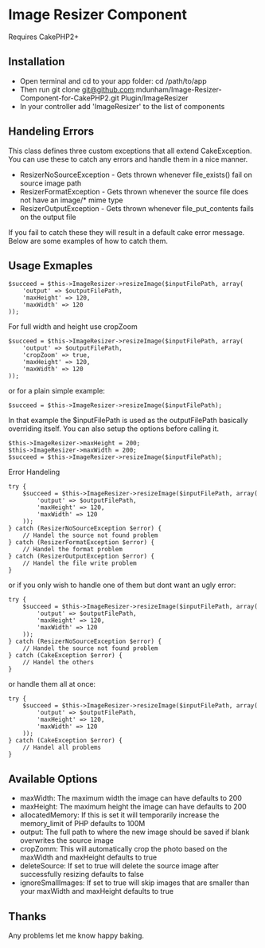 Image Resizer Component
=============================

Requires CakePHP2+

Installation
---------------------

-  Open terminal and cd to your app folder: cd /path/to/app
-   Then run git clone git@github.com:mdunham/Image-Resizer-Component-for-CakePHP2.git Plugin/ImageResizer
-   In your controller add 'ImageResizer' to the list of components

Handeling Errors
---------------------

This class defines three custom exceptions that all extend CakeException. You can use these to catch any errors and handle them in a nice manner.

* ResizerNoSourceException - Gets thrown whenever file_exists() fail on source image path
* ResizerFormatException - Gets thrown whenever the source file does not have an image/* mime type
* ResizerOutputException - Gets thrown whenever file_put_contents fails on the output file

If you fail to catch these they will result in a default cake error message. Below are some examples of how to catch them.

Usage Exmaples
--------------------

	$succeed = $this->ImageResizer->resizeImage($inputFilePath, array(
		'output' => $outputFilePath,
		'maxHeight' => 120,
		'maxWidth' => 120
	));

For full width and height use cropZoom

	$succeed = $this->ImageResizer->resizeImage($inputFilePath, array(
		'output' => $outputFilePath,
		'cropZoom' => true,
		'maxHeight' => 120,
		'maxWidth' => 120
	));

or for a plain simple example:

	$succeed = $this->ImageResizer->resizeImage($inputFilePath);

In that example the $inputFilePath is used as the outputFilePath basically overriding itself. You can also setup the options before calling it.

    $this->ImageResizer->maxHeight = 200;
    $this->ImageResizer->maxWidth = 200;
	$succeed = $this->ImageResizer->resizeImage($inputFilePath);

Error Handeling

	try {
		$succeed = $this->ImageResizer->resizeImage($inputFilePath, array(
			'output' => $outputFilePath,
			'maxHeight' => 120,
			'maxWidth' => 120
		));
	} catch (ResizerNoSourceException $error) {
		// Handel the source not found problem
	} catch (ResizerFormatException $error) {
		// Handel the format problem
	} catch (ResizerOutputException $error) {
		// Handel the file write problem
	}

or if you only wish to handle one of them but dont want an ugly error:

	try {
		$succeed = $this->ImageResizer->resizeImage($inputFilePath, array(
			'output' => $outputFilePath,
			'maxHeight' => 120,
			'maxWidth' => 120
		));
	} catch (ResizerNoSourceException $error) {
		// Handel the source not found problem
	} catch (CakeException $error) {
		// Handel the others
	}

or handle them all at once:

	try {
		$succeed = $this->ImageResizer->resizeImage($inputFilePath, array(
			'output' => $outputFilePath,
			'maxHeight' => 120,
			'maxWidth' => 120
		));
	} catch (CakeException $error) {
		// Handel all problems
	}

Available Options
---------------------

*   maxWidth: The maximum width the image can have defaults to 200
*   maxHeight: The maximum height the image can have defaults to 200
*   allocatedMemory: If this is set it will temporarily increase the memory_limit of PHP defaults to 100M
*   output: The full path to where the new image should be saved if blank overwrites the source image
*   cropZomm: This will automatically crop the photo based on the maxWidth and maxHeight defaults to true
*   deleteSource: If set to true will delete the source image after successfully resizing defaults to false
*   ignoreSmallImages: If set to true will skip images that are smaller than your maxWidth and maxHeight defaults to true


Thanks
---------------------

Any problems let me know happy baking.
